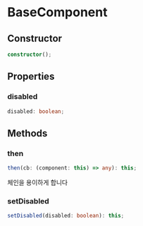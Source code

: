 # BaseComponent

## Constructor

```ts
constructor();
```

## Properties

### disabled

```ts
disabled: boolean;
```

## Methods

### then

```ts
then(cb: (component: this) => any): this;
```

체인을 용이하게 합니다

### setDisabled

```ts
setDisabled(disabled: boolean): this;
```
